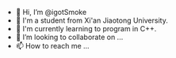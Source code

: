 - 👋 Hi, I’m @igotSmoke
- 👀 I'm a student from Xi'an Jiaotong University.
- 🌱 I'm currently learning to program in C++.
- 💞️ I’m looking to collaborate on ...
- 📫 How to reach me ...

<!---
igotSmoke/igotSmoke is a ✨ special ✨ repository because its `README.md` (this file) appears on your GitHub profile.
You can click the Preview link to take a look at your changes.
--->
